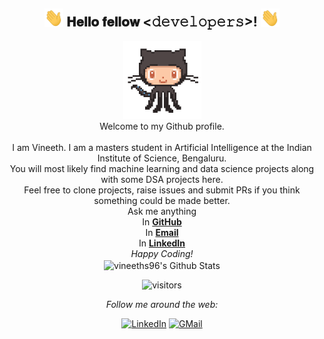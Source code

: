 <div align="center">
<h2> <img src="https://github.com/vineeths96/vineeths96/blob/master/assets/hi.gif" width="30px"> 𝐇𝐞𝐥𝐥𝐨 𝐟𝐞𝐥𝐥𝐨𝐰 <𝚍𝚎𝚟𝚎𝚕𝚘𝚙𝚎𝚛𝚜>!  <img src="https://github.com/vineeths96/vineeths96/blob/master/assets/hi.gif" width="30px"></h2>
</div>

<div align="center" width="50">
<img src="https://github.com/vineeths96/vineeths96/blob/master/assets/git.gif" alt="Welcome!" width="125"/>
</div>


<div align="center">
Welcome to my Github profile. <br> <br>
I am Vineeth. I am a masters student in Artificial Intelligence at the Indian Institute of Science, Bengaluru. <br>  
You will most likely find machine learning and data science projects along with some DSA projects here. <br>
Feel free to clone projects, raise issues and submit PRs if you think something could be made better. <br>
Ask me anything <br>
    In <a href="https://github.com/vineeths96/vineeths96/issues/new"><b>GitHub</b></a> <br> 
    In <a href="mailto:vs96codes@gmail.com"><b>Email</b></a> <br>
    In <a href="https://www.linkedin.com/in/vineeths"><b>LinkedIn</b></a> <br> 
<i>Happy Coding!</i>

</div>

<div align="center">
<img align="center" src="https://github-readme-stats.vercel.app/api?username=vineeths96&&show_icons=true&title_color=ffc857&icon_color=8ac926&text_color=daf7dc&bg_color=151515" alt="vineeths96's Github Stats">




![visitors](https://vineeths96-visitor-badge.glitch.me/badge?page_id=vineeths96.vineeths96)

<i>Follow me around the web:</i><br>

<div align="center">
<a href="https://www.linkedin.com/in/vineeths" target="_blank"><img src="https://img.shields.io/badge/LinkedIn-%230077B5.svg?&style=flat-square&logo=linkedin&logoColor=white" alt="LinkedIn"></a> 
<a href="mailto:vs96codes@gmail.com" target="_blank"><img src="https://img.shields.io/badge/-Gmail-c14438?style=flat-square&logo=Gmail&logoColor=white" alt="GMail"></a>



